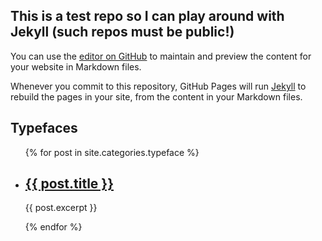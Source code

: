 ## This is a test repo so I can play around with Jekyll (such repos must be public!)

You can use the [editor on GitHub](https://github.com/Lorp/website/edit/master/README.md) to maintain and preview the content for your website in Markdown files.

Whenever you commit to this repository, GitHub Pages will run [Jekyll](https://jekyllrb.com/) to rebuild the pages in your site, from the content in your Markdown files.

## Typefaces

<ul>
  
  
  {% for post in site.categories.typeface %}
    <li>
      <h2><a href="website{{ post.url }}">{{ post.title }}</a></h2>
      <p>{{ post.excerpt }}</p>
    </li>
  {% endfor %}
</ul>

